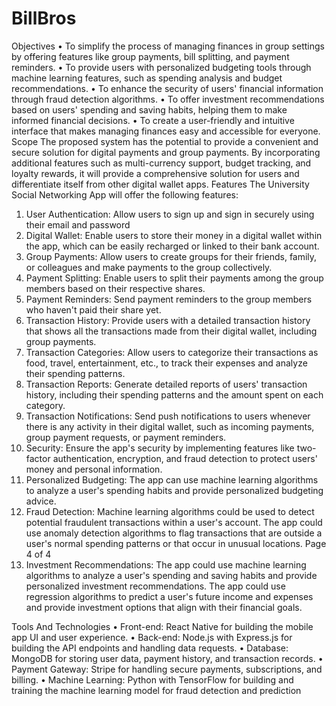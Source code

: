 ﻿# BillBros

Objectives
• To simplify the process of managing finances in group settings by offering features like
group payments, bill splitting, and payment reminders.
• To provide users with personalized budgeting tools through machine learning features, such
as spending analysis and budget recommendations.
• To enhance the security of users' financial information through fraud detection algorithms.
• To offer investment recommendations based on users' spending and saving habits, helping
them to make informed financial decisions.
• To create a user-friendly and intuitive interface that makes managing finances easy and
accessible for everyone.
Scope
The proposed system has the potential to provide a convenient and secure solution for digital
payments and group payments. By incorporating additional features such as multi-currency support,
budget tracking, and loyalty rewards, it will provide a comprehensive solution for users and differentiate
itself from other digital wallet apps.
Features
The University Social Networking App will offer the following features:

1. User Authentication: Allow users to sign up and sign in securely using their email and
   password
2. Digital Wallet: Enable users to store their money in a digital wallet within the app, which
   can be easily recharged or linked to their bank account.
3. Group Payments: Allow users to create groups for their friends, family, or colleagues and
   make payments to the group collectively.
4. Payment Splitting: Enable users to split their payments among the group members based
   on their respective shares.
5. Payment Reminders: Send payment reminders to the group members who haven't paid
   their share yet.
6. Transaction History: Provide users with a detailed transaction history that shows all the
   transactions made from their digital wallet, including group payments.
7. Transaction Categories: Allow users to categorize their transactions as food, travel,
   entertainment, etc., to track their expenses and analyze their spending patterns.
8. Transaction Reports: Generate detailed reports of users' transaction history, including their
   spending patterns and the amount spent on each category.
9. Transaction Notifications: Send push notifications to users whenever there is any activity
   in their digital wallet, such as incoming payments, group payment requests, or payment
   reminders.
10. Security: Ensure the app's security by implementing features like two-factor authentication,
    encryption, and fraud detection to protect users' money and personal information.
11. Personalized Budgeting: The app can use machine learning algorithms to analyze a user's
    spending habits and provide personalized budgeting advice.
12. Fraud Detection: Machine learning algorithms could be used to detect potential fraudulent
    transactions within a user's account. The app could use anomaly detection algorithms to flag
    transactions that are outside a user's normal spending patterns or that occur in unusual locations.
    Page 4 of 4
13. Investment Recommendations: The app could use machine learning algorithms to analyze a
    user's spending and saving habits and provide personalized investment recommendations. The
    app could use regression algorithms to predict a user's future income and expenses and provide
    investment options that align with their financial goals.

Tools And Technologies
    • Front-end: React Native for building the mobile app UI and user experience.
    • Back-end: Node.js with Express.js for building the API endpoints and handling data
    requests.
    • Database: MongoDB for storing user data, payment history, and transaction records.
    • Payment Gateway: Stripe for handling secure payments, subscriptions, and billing.
    • Machine Learning: Python with TensorFlow for building and training the machine learning
    model for fraud detection and prediction

